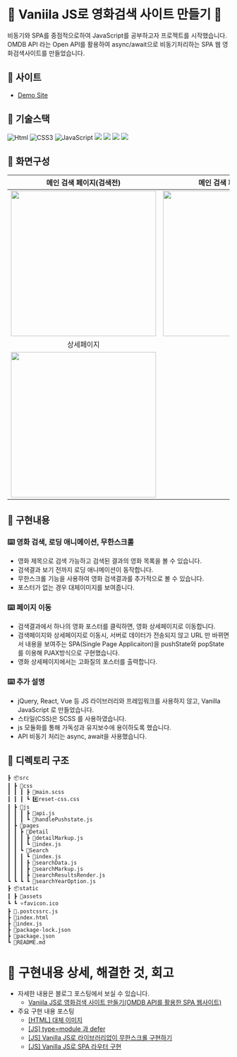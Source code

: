 # 🔎 Vaniila JS로 영화검색 사이트 만들기 🔎

비동기와 SPA를 중점적으로하여 JavaScript를 공부하고자 프로젝트를 시작했습니다. OMDB API 라는 Open API를 활용하여 async/await으로 비동기처리하는 SPA 웹 영화검색사이트를 만들었습니다.

## 🔎 사이트

- [Demo Site](https://moovie-omdb.netlify.app/)

## 🔎 기술스택

<img alt="Html" src ="https://img.shields.io/badge/HTML-E34F26.svg?&style=for-the-badge&logo=HTML5&logoColor=white"/> <img alt="CSS3" src ="https://img.shields.io/badge/CSS3-FF9933.svg?&style=for-the-badge&logo=CSS3&logoColor=white"/> <img alt="JavaScript" src ="https://img.shields.io/badge/JavaScript-F7DF1E.svg?&style=for-the-badge&logo=JavaScript&logoColor=white"/> <img src="https://img.shields.io/badge/parcel-FF9A00?style=for-the-badge&logo=parcel&logoColor=white"> <img src="https://img.shields.io/badge/sass-CC6699?style=for-the-badge&logo=sass&logoColor=white">  <img src="https://img.shields.io/badge/babel-F9DC3E?style=for-the-badge&logo=babel&logoColor=white"> <img src="https://img.shields.io/badge/netlify-00C7B7?style=for-the-badge&logo=netlify&logoColor=white">

## 🔎 화면구성

| 메인 검색 페이지(검색전)  |  메인 검색 페이지(검색후)   |
| :-------------------------------------------: | :------------: |
|  <img width="329" src="https://github.com/eun0leee/mjff-clone/assets/90189513/cb43a959-1ee4-4cc0-931b-f45ec7269e12"/> |  <img width="329" src="https://github.com/eun0leee/mjff-clone/assets/90189513/5a766bad-bdff-4ece-afc2-07f24456eed9"/>|  
| 상세페이지   |     |  
| <img width="329" src="https://github.com/eun0leee/mjff-clone/assets/90189513/5f7b778e-d337-415f-98da-620faf266729"/>   |   |


## 🔎 구현내용

### ⌨️ 영화 검색, 로딩 애니메이션, 무한스크롤
- 영화 제목으로 검색 가능하고 검색된 결과의 영화 목록을 볼 수 있습니다.
- 검색결과 보기 전까지 로딩 애니메이션이 동작합니다.
- 무한스크롤 기능을 사용하여 영화 검색결과를 추가적으로 볼 수 있습니다.
- 포스터가 없는 경우 대체이미지를 보여줍니다.

### ⌨️ 페이지 이동
- 검색결과에서 하나의 영화 포스터를 클릭하면, 영화 상세페이지로 이동합니다.
- 검색페이지와 상세페이지로 이동시, 서버로 데이터가 전송되지 않고 URL 만 바뀌면서 내용을 보여주는 SPA(Single Page Applicaiton)을 pushState와 popState를 이용해 PJAX방식으로 구현했습니다.
- 영화 상세페이지에서는 고화질의 포스터를 출력합니다.

### ⌨️ 추가 설명
- jQuery, React, Vue 등 JS 라이브러리와 프레임워크를 사용하지 않고, Vanilla JavaScript 로 만들었습니다.
- 스타일(CSS)은 SCSS 를 사용하였습니다.
- js 모듈화를 통해 가독성과 유지보수에 용이하도록 했습니다.
- API 비동기 처리는 async, await을 사용했습니다.

## 🔎 디렉토리 구조
```
┣ 📦src
┃ ┣ 📂css
┃ ┃ ┃ ┣ 📜main.scss
┃ ┃ ┃ ┗ #️⃣reset-css.css
┃ ┣ 📂js
┃ ┃ ┃ ┣ 📜api.js
┃ ┃ ┃ ┗ 📜handlePushstate.js
┃ ┣ 📂pages
┃ ┃ ┣ 📂Detail
┃ ┃ ┃ ┣ 📜detailMarkup.js
┃ ┃ ┃ ┗ 📜index.js
┃ ┃ ┗ 📂Search
┃ ┃ ┃ ┗ 📜index.js
┃ ┃ ┃ ┣ 📜searchData.js
┃ ┃ ┃ ┣ 📜searchMarkup.js
┃ ┃ ┃ ┣ 📜searchResultsRender.js
┗ ┗ ┗ ┗ 📜searchYearOption.js
┣ 📦static
┃ ┣ 📂assets
┗ ┗ ⭐️favicon.ico
┣ 📜.postcssrc.js
┣ 📜index.html
┣ 📜index.js
┣ 📜package-lock.json
┣ 📜package.json
┗ 📜README.md
```

# 🔎 구현내용 상세, 해결한 것, 회고
- 자세한 내용은 블로그 포스팅에서 보실 수 있습니다.
  - [Vaniila JS로 영화검색 사이트 만들기(OMDB API를 활용한 SPA 웹사이트)](https://velog.io/@eun0leee/영화검색-사이트OMDB-API-를-활용한)
- 주요 구현 내용 포스팅
  - [[HTML] 대체 이미지](https://velog.io/@eun0leee/HTML-%EB%8C%80%EC%B2%B4-%EC%9D%B4%EB%AF%B8%EC%A7%80)
  - [[JS] type=module 과 defer](https://velog.io/@eun0leee/JS-typemodule-%EA%B3%BC-defer)
  - [[JS] Vanilla JS로 라이브러리없이 무한스크롤 구현하기](https://velog.io/@eun0leee/JS-Vanilla-JavaScript%EB%A1%9C-%EB%AC%B4%ED%95%9C%EC%8A%A4%ED%81%AC%EB%A1%A4-%EA%B5%AC%ED%98%84%ED%95%98%EA%B8%B0)
  - [[JS] Vanilla JS로 SPA 라우터 구현](https://velog.io/@eun0leee/JS-Vanilla-Javascript%EB%A1%9C-SPA-%EB%A7%8C%EB%93%A4%EA%B8%B0)
